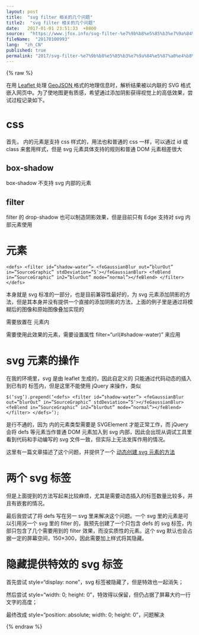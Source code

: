```yaml
---
layout: post
title:  "svg filter 相关的几个问题"
title2:  "svg filter 相关的几个问题"
date:   2017-01-01 23:51:33  +0800
source:  "https://www.jfox.info/svg-filter-%e7%9b%b8%e5%85%b3%e7%9a%84%e5%87%a0%e4%b8%aa%e9%97%ae%e9%a2%98.html"
fileName:  "20170100993"
lang:  "zh_CN"
published: true
permalink: "2017/svg-filter-%e7%9b%b8%e5%85%b3%e7%9a%84%e5%87%a0%e4%b8%aa%e9%97%ae%e9%a2%98.html"
---
```

{% raw %}
<p> 在用 <a href=”http://leafletjs.com/” rel=”nofollow”> Leaflet </a> 处理 <a href=”http://geojson.org/” rel=”nofollow”> GeoJSON </a> 格式的地理信息时，解析结果被以内联的 SVG 格式嵌入网页中。为了使地图更有质感，希望通过添加阴影获得视觉上的高低效果，尝试过程记录如下。 </p> <h1> css </h1> <p> 首先， 内的元素是支持 css 样式的，用法也和普通的 css 一样，可以通过 id 或 class 来套用样式，但是 svg 元素具体支持的规则和普通 DOM 元素相差很大 </p> <h2> box-shadow </h2> <p> box-shadow 不支持 svg 内部的元素 </p> <h2> filter </h2> <p> filter 的 drop-shadow 也可以制造阴影效果，但是目前只有 Edge 支持对 svg 内部元素使用 </p> <h1> 元素 </h1> <pre><code>&lt;defs&gt; &lt;filter id=”shadow-water”&gt; &lt;feGaussianBlur out=”blurOut” in=”SourceGraphic” stdDeviation=”5″&gt;&lt;/feGaussianBlur&gt; &lt;feBlend in=”SourceGraphic” in2=”blurOut” mode=”normal”&gt;&lt;/feBlend&gt; &lt;/filter&gt; &lt;/defs&gt; </code></pre> <p> 本身就是 svg 标准的一部分，也是目前兼容性最好的，为 svg 元素添加阴影的方法，但是其本身并没有提供一个直接的添加阴影的方法，上面的例子里是通过将模糊后的图像和原始图像叠加实现的 </p> <p> 需要放置在 元素内 </p> <p> 需要使用此效果的元素，需要设置属性 filter=“url(#shadow-water)” 来应用 </p> <h1> svg 元素的操作 </h1> <p> 在我的环境里，svg 是由 leaflet 生成的，因此自定义的 只能通过代码动态的插入到已有的 标签内，但是这里不能使用 jQuery 来操作，类似 </p> <pre><code>$(‘svg’).prepend(‘&lt;defs&gt; &lt;filter id=”shadow-water”&gt; &lt;feGaussianBlur out=”blurOut” in=”SourceGraphic” stdDeviation=”5″&gt;&lt;/feGaussianBlur&gt; &lt;feBlend in=”SourceGraphic” in2=”blurOut” mode=”normal”&gt;&lt;/feBlend&gt; &lt;/filter&gt; &lt;/defs&gt;’); </code></pre> <p> 是行不通的，因为 内的元素类型需要是 SVGElement 才能正常工作，而 jQuery 会将 defs 等元素当作普通 DOM 元素加入到 svg 内部，因此会出现从调试工具里看到代码和手动编写的 svg 文件一致，但实际上无法发挥作用的情况。 </p> <p> 这里有一篇文章描述了这个问题，并提供了一个 <a href=”http://http://chubao4ever.github.io/tech/2015/07/16/jquerys-append-not-working-with-svg-element.html” rel=”nofollow”> 动态创建 svg 元素的方法 </a> </p> <h1> 两个 svg 标签 </h1> <p> 但是上面提到的方法写起来比较麻烦，尤其是需要动态插入的标签数量比较多，并且有嵌套的情况。 </p> <p> 最后我尝试了将 defs 写在另一 svg 里来解决这个问题。一个 svg 里的元素是可以引用另一个 svg 里的 filter 的，我预先创建了一个只包含 defs 的 svg 标签，内部只包含了几个需要用到的 filter 效果，而没实质性的元素。这个 svg 默认也会占据一定的屏幕空间，150×300，因此需要加上样式将其隐藏。 </p> <h1> 隐藏提供特效的 svg 标签 </h1> <p> 首先尝试 style=“display: none”，svg 标签被隐藏了，但是特效也一起消失； </p> <p> 然后尝试 style=“width: 0; height: 0”，特效得以保留，但仍占据了屏幕大约一行文字的高度； </p> <p> 最终改成 style=“position: absolute; width: 0; height: 0”，问题解决 </p>
{% endraw %}
